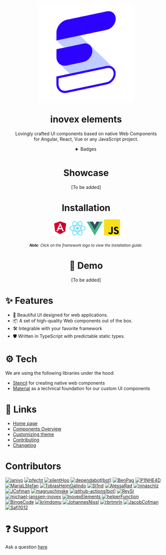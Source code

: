 <div align="center">
<p>
  <a href="https://elements.inovex.de/#/">
    <img width="300" src="packages/landingpage-new/public/heartbeat.svg">
  </a>
</p>

<h1>inovex elements</h1>


<p>Lovingly crafted UI components based on native Web Components <br>for Angular, React, Vue or any JavaScript project.</p>

<details>
<summary  align="center" style="margin-bottom:10px">Badges</summary>

![GitHub](https://img.shields.io/github/license/inovex/elements?style=plastic)
![GitHub commits since latest release (by date)](https://img.shields.io/github/commits-since/inovex/elements/latest/master?style=plastic)
![GitHub issues](https://img.shields.io/github/issues/inovex/elements?style=plastic)
![npm bundle size](https://img.shields.io/bundlephobia/min/@inovex.de/elements@8.0.0?style=plastic)
![Libraries.io dependency status for latest release](https://img.shields.io/librariesio/release/npm/@inovex.de/elements?style=plastic)
![GitHub package.json version](https://img.shields.io/github/package-json/v/inovex/elements?style=plastic)
![GitHub Repo stars](https://img.shields.io/github/stars/inovex/elements?style=social)
</details>

<h1> Showcase</h1>
<p>[To be added]</p>
<!-- TODO: Add inovex-elements image showcase -->



<h1 align="center">Installation</h1>

<div align="center">
  <a href="https://github.com/inovex/elements/blob/master/packages/storybook/src/stories/docs/framework-integration/angular-instructions.stories.mdx"><img width="50" src="packages/landingpage-new/public/angular.svg"></a>
  <a href="https://github.com/inovex/elements/blob/master/packages/storybook/src/stories/docs/framework-integration/react-instructions.stories.mdx"><img width="50" src="packages/landingpage-new/public/react.svg"></a>
  <a href="https://github.com/inovex/elements/blob/master/packages/storybook/src/stories/docs/framework-integration/vue-instructions.stories.mdx"><img width="50" src="packages/landingpage-new/public/vue.svg"></a>
  <a href="https://github.com/inovex/elements/blob/master/packages/storybook/src/stories/docs/framework-integration/javascript-instructions.stories.mdx"><img width="50" src="packages/landingpage-new/public/javascript.svg"></a>
</div>


 <sub>***Note**: Click on the framework logo to view the installation guide.*</sub>

# 🚀 Demo
<!-- TODO: Add a demo -->
[To be added]

</div>

# ✨ Features
  
  - 🌈 Beautiful UI designed for web applications.
  - 📦 A set of high-quality Web components out of the box.
  - 🛠️ Integrable with your favorite framework
  - 🛡 Written in TypeScript with predictable static types.

# ⚙️ Tech
We are using the following libraries under the hood:
- [Stencil](https://github.com/ionic-team/stencil) for creating native web components
- [Material](https://github.com/material-components/material-components-web) as a technical foundation for our custom UI components


# 🔗 Links

- [Home page](https://elements.inovex.de/#/)
- [Components Overview](https://elements.inovex.de/version/v8.0.0/?path=/docs/docs-welcome--page)
- [Customizing theme]()
- [Contributing](https://elements.inovex.de/version/v8.0.0/?path=/docs/docs-contributing-quick-start--page)
- [Changelog](https://elements.inovex.de/version/v8.0.0/?path=/docs/docs-changelog--page)

# Contributors
 <a href="https://github.com/janivo"><img src="https://avatars.githubusercontent.com/u/22963121?s=120&v=4" alt="janivo" class="avatar avatar-user" height="60px" width="60px"></a>
<a href="https://github.com/pfecht"><img src="https://avatars.githubusercontent.com/u/26819398?s=120&v=4" alt="pfecht" class="avatar avatar-user" height="60px" width="60px"></a>
<a href="https://github.com/silentHoo"><img src="https://avatars.githubusercontent.com/u/1610894?s=120&v=4" alt="silentHoo" class="avatar avatar-user" height="60px" width="60px"></a>
<a href="https://github.com/dependabot[bot]"><img src="https://avatars.githubusercontent.com/in/29110?s=120&v=4" alt="dependabot[bot]" class="avatar avatar-user" height="60px" width="60px"></a>
<a href="https://github.com/BenPag"><img src="https://avatars.githubusercontent.com/u/23154336?s=120&v=4" alt="BenPag" class="avatar avatar-user" height="60px" width="60px"></a>
<a href="https://github.com/P1NHE4D"><img src="https://avatars.githubusercontent.com/u/44554211?s=120&v=4" alt="P1NHE4D" class="avatar avatar-user" height="60px" width="60px"></a>
<a href="https://github.com/MariaLStefan"><img src="https://avatars.githubusercontent.com/u/103122411?s=120&v=4" alt="MariaLStefan" class="avatar avatar-user" height="60px" width="60px"></a>
<a href="https://github.com/TobiasHeimGalindo"><img src="https://avatars.githubusercontent.com/u/81302108?s=120&v=4" alt="TobiasHeimGalindo" class="avatar avatar-user" height="60px" width="60px"></a>
<a href="https://github.com/Sl1nd"><img src="https://avatars.githubusercontent.com/u/12165722?s=120&v=4" alt="Sl1nd" class="avatar avatar-user" height="60px" width="60px"></a>
<a href="https://github.com/AlessaRad"><img src="https://avatars.githubusercontent.com/u/76041234?s=120&v=4" alt="AlessaRad" class="avatar avatar-user" height="60px" width="60px"></a>
<a href="https://github.com/ninaschlz"><img src="https://avatars.githubusercontent.com/u/93990641?s=120&v=4" alt="ninaschlz" class="avatar avatar-user" height="60px" width="60px"></a>
<a href="https://github.com/JCofman"><img src="https://avatars.githubusercontent.com/u/2118956?s=120&v=4" alt="JCofman" class="avatar avatar-user" height="60px" width="60px"></a>
<a href="https://github.com/magruschinske"><img src="https://avatars.githubusercontent.com/u/2526728?s=120&v=4" alt="magruschinske" class="avatar avatar-user" height="60px" width="60px"></a>
<a href="https://github.com/github-actions[bot]"><img src="https://avatars.githubusercontent.com/in/15368?s=120&v=4" alt="github-actions[bot]" class="avatar avatar-user" height="60px" width="60px"></a>
<a href="https://github.com/ReySi"><img src="https://avatars.githubusercontent.com/u/17897870?s=120&v=4" alt="ReySi" class="avatar avatar-user" height="60px" width="60px"></a>
<a href="https://github.com/michael-janssen-inovex"><img src="https://avatars.githubusercontent.com/u/110045164?s=120&v=4" alt="michael-janssen-inovex" class="avatar avatar-user" height="60px" width="60px"></a>
<a href="https://github.com/InovexElements"><img src="https://avatars.githubusercontent.com/u/72502833?s=120&v=4" alt="InovexElements" class="avatar avatar-user" height="60px" width="60px"></a>
<a href="https://github.com/helperFunction"><img src="https://avatars.githubusercontent.com/u/100796738?s=120&v=4" alt="helperFunction" class="avatar avatar-user" height="60px" width="60px"></a>
<a href="https://github.com/BingeCode"><img src="https://avatars.githubusercontent.com/u/48513535?s=120&v=4" alt="BingeCode" class="avatar avatar-user" height="60px" width="60px"></a>
<a href="https://github.com/krimdomu"><img src="https://avatars.githubusercontent.com/u/388436?s=120&v=4" alt="krimdomu" class="avatar avatar-user" height="60px" width="60px"></a>
<a href="https://github.com/JohannesNissl"><img src="https://avatars.githubusercontent.com/u/93182203?s=120&v=4" alt="JohannesNissl" class="avatar avatar-user" height="60px" width="60px"></a>
<a href="https://github.com/rbrtmrln"><img src="https://avatars.githubusercontent.com/u/21999136?s=120&v=4" alt="rbrtmrln" class="avatar avatar-user" height="60px" width="60px"></a>
<a href="https://github.com/JacobCofman"><img src="https://avatars.githubusercontent.com/u/47525997?s=120&v=4" alt="JacobCofman" class="avatar avatar-user" height="60px" width="60px"></a>
<a href="https://github.com/Safi1012"><img src="https://avatars.githubusercontent.com/u/3514796?s=120&v=4" alt="Safi1012" class="avatar avatar-user" height="60px" width="60px"></a>

# ❓ Support

Ask a question [here](https://github.com/inovex/elements/issues)

